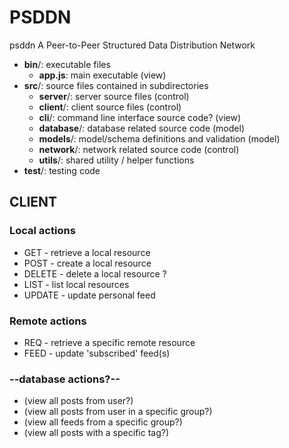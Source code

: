# PSDDN
psddn
A Peer-to-Peer Structured Data Distribution Network

- **bin**/: executable files
    - **app.js**: main executable (view)
- **src**/: source files contained in subdirectories
    - **server**/: server source files (control)
    - **client**/: client source files (control)
    - **cli**/: command line interface source code? (view)
    - **database**/: database related source code (model)
    - **models**/: model/schema definitions and validation (model)
    - **network**/: network related source code (control)
    - **utils**/: shared utility / helper functions
- **test**/: testing code

## CLIENT
### Local actions
- GET - retrieve a local resource
- POST - create a local resource
- DELETE - delete a local resource ?
- LIST - list local resources
- UPDATE - update personal feed

### Remote actions
- REQ - retrieve a specific remote resource
- FEED - update 'subscribed' feed(s)

### --database actions?--
- (view all posts from user?)
- (view all posts from user in a specific group?)
- (view all feeds from a specific group?)
- (view all posts with a specific tag?)

